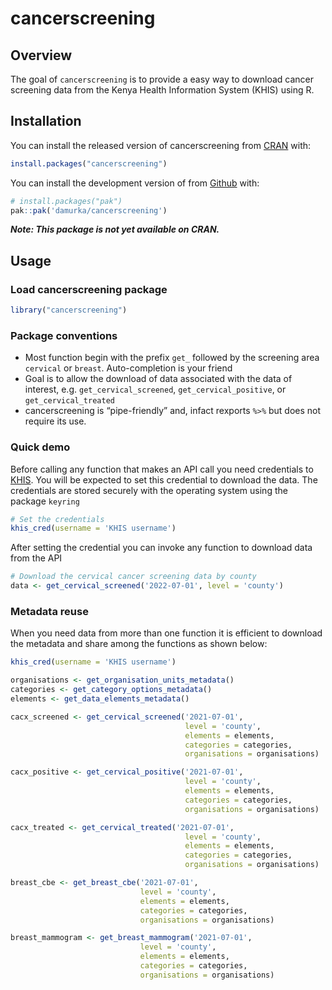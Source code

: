 
# cancerscreening

## Overview

The goal of `cancerscreening` is to provide a easy way to download
cancer screening data from the Kenya Health Information System (KHIS)
using R.

## Installation

You can install the released version of cancerscreening from
[CRAN](https://cran.r-project.org/) with:

``` r
install.packages("cancerscreening")
```

You can install the development version of from
[Github](https://github.com) with:

``` r
# install.packages("pak")
pak::pak('damurka/cancerscreening')
```

***Note: This package is not yet available on CRAN.***

## Usage

### Load cancerscreening package

``` r
library("cancerscreening")
```

### Package conventions

- Most function begin with the prefix `get_` followed by the screening
  area `cervical` or `breast`. Auto-completion is your friend
- Goal is to allow the download of data associated with the data of
  interest, e.g. `get_cervical_screened`, `get_cervical_positive`, or
  `get_cervical_treated`
- cancerscreening is “pipe-friendly” and, infact rexports `%>%` but does
  not require its use.

### Quick demo

Before calling any function that makes an API call you need credentials
to [KHIS](https://hiskenya.org). You will be expected to set this
credential to download the data. The credentials are stored securely
with the operating system using the package `keyring`

``` r
# Set the credentials
khis_cred(username = 'KHIS username')
```

After setting the credential you can invoke any function to download
data from the API

``` r
# Download the cervical cancer screening data by county
data <- get_cervical_screened('2022-07-01', level = 'county')
```

### Metadata reuse

When you need data from more than one function it is efficient to
download the metadata and share among the functions as shown below:

``` r
khis_cred(username = 'KHIS username')

organisations <- get_organisation_units_metadata()
categories <- get_category_options_metadata()
elements <- get_data_elements_metadata()

cacx_screened <- get_cervical_screened('2021-07-01', 
                                       level = 'county',
                                       elements = elements,
                                       categories = categories,
                                       organisations = organisations)

cacx_positive <- get_cervical_positive('2021-07-01', 
                                       level = 'county',
                                       elements = elements,
                                       categories = categories,
                                       organisations = organisations)

cacx_treated <- get_cervical_treated('2021-07-01', 
                                       level = 'county',
                                       elements = elements,
                                       categories = categories,
                                       organisations = organisations)

breast_cbe <- get_breast_cbe('2021-07-01', 
                             level = 'county',
                             elements = elements,
                             categories = categories,
                             organisations = organisations)

breast_mammogram <- get_breast_mammogram('2021-07-01', 
                             level = 'county',
                             elements = elements,
                             categories = categories,
                             organisations = organisations)
```
